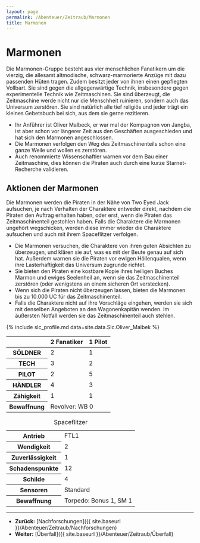 ```yaml
---
layout: page
permalink: /Abenteuer/Zeitraub/Marmonen
title: Marmonen
---
```


# Marmonen

Die Marmonen-Gruppe besteht aus vier menschlichen Fanatikern um die vierzig, die allesamt altmodische, schwarz-marmorierte Anzüge mit dazu passenden Hüten tragen. Zudem besitzt jeder von ihnen einen gepflegten Vollbart. Sie sind gegen die allgegenwärtige Technik, insbesondere gegen experimentelle Technik wie Zeitmaschinen. Sie sind überzeugt, die Zeitmaschine werde nicht nur die Menschheit ruinieren, sondern auch das Universum zerstören. Sie sind natürlich alle tief religiös und jeder trägt ein kleines Gebetsbuch bei sich, aus dem sie gerne rezitieren.

- Ihr Anführer ist Oliver Malbeck, er war mal der Kompagnon von Jangba, ist aber schon vor längerer Zeit aus den Geschäften ausgeschieden und hat sich den Marmonen angeschlossen.
- Die Marmonen verfolgen den Weg des Zeitmaschinenteils schon eine ganze Weile und wollen es zerstören.
- Auch renommierte Wissenschaftler warnen vor dem Bau einer Zeitmaschine, dies können die Piraten auch durch eine kurze Starnet-Recherche validieren.

## Aktionen der Marmonen

Die Marmonen werden die Piraten in der Nähe von Two Eyed Jack aufsuchen, je nach Verhalten der Charaktere entweder direkt, nachdem die Piraten den Auftrag erhalten haben, oder erst, wenn die Piraten das Zeitmaschinenteil gestohlen haben. Falls die Charaktere die Marmonen ungehört wegschicken, werden diese immer wieder die Charaktere aufsuchen und auch mit ihrem Spaceflitzer verfolgen.

- Die Marmonen versuchen, die Charaktere von ihren guten Absichten zu überzeugen, und klären sie auf, was es mit der Beute genau auf sich hat. Außerdem warnen sie die Piraten vor ewigen Höllenqualen, wenn ihre Lasterhaftigkeit das Universum zugrunde richtet.
- Sie bieten den Piraten eine kostbare Kopie ihres heiligen Buches Marmon und ewiges Seelenheil an, wenn sie das Zeitmaschinenteil zerstören (oder wenigstens an einem sicheren Ort verstecken).
- Wenn sich die Piraten nicht überzeugen lassen, bieten die Marmonen bis zu 10.000 UC für das Zeitmaschinenteil.
- Falls die Charaktere nicht auf ihre Vorschläge eingehen, werden sie sich mit denselben Angeboten an den Wagonenkapitän wenden. Im äußersten Notfall werden sie das Zeitmaschinenteil auch stehlen.

{% include slc_profile.md data=site.data.Slc.Oliver_Malbek %}

<table>
<thead>
<tr><th> </th><th>2 Fanatiker</th><th>1 Pilot</th></tr>
</thead>
<tbody>
<tr><th>SÖLDNER</th><td>2</td><td>1</td></tr>
<tr><th>TECH</th><td>3</td><td>2</td></tr>
<tr><th>PILOT</th><td>2</td><td>5</td></tr>
<tr><th>HÄNDLER</th><td>4</td><td>3</td></tr>
<tr><th>Zähigkeit</th><td>1</td><td>1</td></tr>
<tr><th>Bewaffnung</th><td colspan="2">Revolver: WB 0</td></tr>
</tbody>
</table>

<table>
<caption>Spaceflitzer</caption>
<tbody>
<tr><th>Antrieb</th><td>FTL1</td></tr>
<tr><th>Wendigkeit</th><td>2</td></tr>
<tr><th>Zuverlässigkeit</th><td>1</td></tr>
<tr><th>Schadenspunkte</th><td>12</td></tr>
<tr><th>Schilde</th><td>4</td></tr>
<tr><th>Sensoren</th><td>Standard</td></tr>
<tr><th>Bewaffnung</th><td>Torpedo: Bonus 1, SM 1</td></tr>
</tbody>
</table>

***

- **Zurück:** [Nachforschungen]({{ site.baseurl }}/Abenteuer/Zeitraub/Nachforschungen)
- **Weiter:** [Überfall]({{ site.baseurl }}/Abenteuer/Zeitraub/Überfall)
